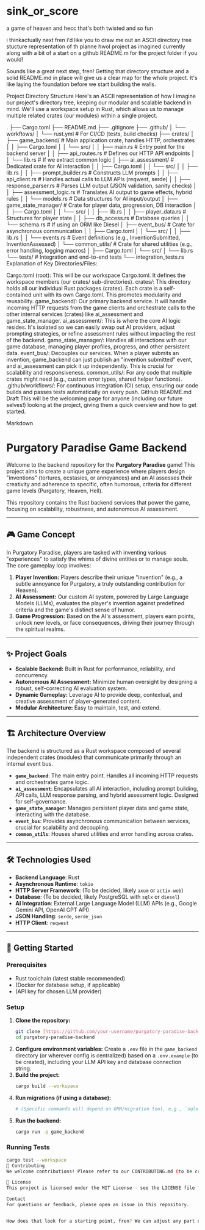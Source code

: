# sink_or_score
a game of heaven and hecc that's both twisted and so fun

i thinkactually next fren i'd like you to draw me out an ASCII directory tree stucture representation of th planne hwol project as imagined currently along with a bit of a start on a github README.m for the project folder if you would!



Sounds like a great next step, fren! Getting that directory structure and a solid README.md in place will give us a clear map for the whole project. It's like laying the foundation before we start building the walls.

Project Directory Structure
Here's an ASCII representation of how I imagine our project's directory tree, keeping our modular and scalable backend in mind. We'll use a workspace setup in Rust, which allows us to manage multiple related crates (our modules) within a single project.

.
├── Cargo.toml
├── README.md
├── .gitignore
├── .github/
│   └── workflows/
│       └── rust.yml  # For CI/CD (tests, build checks)
├── crates/
│   ├── game_backend/          # Main application crate, handles HTTP, orchestrates
│   │   ├── Cargo.toml
│   │   └── src/
│   │       ├── main.rs       # Entry point for the backend server
│   │       ├── api_routes.rs # Defines our HTTP API endpoints
│   │       └── lib.rs        # If we extract common logic
│   ├── ai_assessment/         # Dedicated crate for AI interaction
│   │   ├── Cargo.toml
│   │   └── src/
│   │       ├── lib.rs
│   │       ├── prompt_builder.rs # Constructs LLM prompts
│   │       ├── api_client.rs   # Handles actual calls to LLM APIs (reqwest, serde)
│   │       ├── response_parser.rs # Parses LLM output (JSON validation, sanity checks)
│   │       ├── assessment_logic.rs # Translates AI output to game effects, hybrid rules
│   │       └── models.rs         # Data structures for AI input/output
│   ├── game_state_manager/    # Crate for player data, progression, DB interaction
│   │   ├── Cargo.toml
│   │   └── src/
│   │       ├── lib.rs
│   │       ├── player_data.rs  # Structures for player state
│   │       ├── db_access.rs    # Database queries
│   │       └── schema.rs       # If using an ORM like Diesel
│   ├── event_bus/             # Crate for asynchronous communication
│   │   ├── Cargo.toml
│   │   └── src/
│   │       ├── lib.rs
│   │       └── events.rs       # Event definitions (e.g., InventionSubmitted, InventionAssessed)
│   └── common_utils/          # Crate for shared utilities (e.g., error handling, logging macros)
│       ├── Cargo.toml
│       └── src/
│           └── lib.rs
└── tests/                     # Integration and end-to-end tests
    └── integration_tests.rs
Explanation of Key Directories/Files:

Cargo.toml (root): This will be our workspace Cargo.toml. It defines the workspace members (our crates/ sub-directories).
crates/: This directory holds all our individual Rust packages (crates). Each crate is a self-contained unit with its own Cargo.toml. This promotes modularity and reusability.
game_backend/: Our primary backend service. It will handle incoming HTTP requests from the game clients and orchestrate calls to the other internal services (crates) like ai_assessment and game_state_manager.
ai_assessment/: This is where the core AI logic resides. It's isolated so we can easily swap out AI providers, adjust prompting strategies, or refine assessment rules without impacting the rest of the backend.
game_state_manager/: Handles all interactions with our game database, managing player profiles, progress, and other persistent data.
event_bus/: Decouples our services. When a player submits an invention, game_backend can just publish an "invention submitted" event, and ai_assessment can pick it up independently. This is crucial for scalability and responsiveness.
common_utils/: For any code that multiple crates might need (e.g., custom error types, shared helper functions).
.github/workflows/: For continuous integration (CI) setup, ensuring our code builds and passes tests automatically on every push.
GitHub README.md Draft
This will be the welcoming page for anyone (including our future selves!) looking at the project, giving them a quick overview and how to get started.

Markdown

# Purgatory Paradise Game Backend

Welcome to the backend repository for the **Purgatory Paradise** game! This project aims to create a unique game experience where players design "inventions" (tortures, ecstasies, or annoyances) and an AI assesses their creativity and adherence to specific, often humorous, criteria for different game levels (Purgatory, Heaven, Hell).

This repository contains the Rust backend services that power the game, focusing on scalability, robustness, and autonomous AI assessment.

---

## 🎮 Game Concept

In Purgatory Paradise, players are tasked with inventing various "experiences" to satisfy the whims of divine entities or to manage souls. The core gameplay loop involves:
1.  **Player Invention:** Players describe their unique "invention" (e.g., a subtle annoyance for Purgatory, a truly outstanding contribution for Heaven).
2.  **AI Assessment:** Our custom AI system, powered by Large Language Models (LLMs), evaluates the player's invention against predefined criteria and the game's distinct sense of humor.
3.  **Game Progression:** Based on the AI's assessment, players earn points, unlock new levels, or face consequences, driving their journey through the spiritual realms.

---

## ✨ Project Goals

* **Scalable Backend:** Built in Rust for performance, reliability, and concurrency.
* **Autonomous AI Assessment:** Minimize human oversight by designing a robust, self-correcting AI evaluation system.
* **Dynamic Gameplay:** Leverage AI to provide deep, contextual, and creative assessment of player-generated content.
* **Modular Architecture:** Easy to maintain, test, and extend.

---

## 🏗️ Architecture Overview

The backend is structured as a Rust workspace composed of several independent crates (modules) that communicate primarily through an internal event bus.

* **`game_backend`**: The main entry point. Handles all incoming HTTP requests and orchestrates game logic.
* **`ai_assessment`**: Encapsulates all AI interaction, including prompt building, API calls, LLM response parsing, and hybrid assessment logic. Designed for self-governance.
* **`game_state_manager`**: Manages persistent player data and game state, interacting with the database.
* **`event_bus`**: Provides asynchronous communication between services, crucial for scalability and decoupling.
* **`common_utils`**: Houses shared utilities and error handling across crates.

---

## 🛠️ Technologies Used

* **Backend Language**: Rust
* **Asynchronous Runtime**: `tokio`
* **HTTP Server Framework**: (To be decided, likely `axum` or `actix-web`)
* **Database**: (To be decided, likely PostgreSQL with `sqlx` or `diesel`)
* **AI Integration**: External Large Language Model (LLM) APIs (e.g., Google Gemini API, OpenAI GPT API)
* **JSON Handling**: `serde`, `serde_json`
* **HTTP Client**: `reqwest`

---

## 🚀 Getting Started

### Prerequisites

* Rust toolchain (latest stable recommended)
* (Docker for database setup, if applicable)
* (API key for chosen LLM provider)

### Setup

1.  **Clone the repository:**
    ```bash
    git clone [https://github.com/your-username/purgatory-paradise-backend.git](https://github.com/your-username/purgatory-paradise-backend.git)
    cd purgatory-paradise-backend
    ```
2.  **Configure environment variables:**
    Create a `.env` file in the `game_backend` directory (or wherever config is centralized) based on a `.env.example` (to be created), including your LLM API key and database connection string.
3.  **Build the project:**
    ```bash
    cargo build --workspace
    ```
4.  **Run migrations (if using a database):**
    ```bash
    # (Specific commands will depend on ORM/migration tool, e.g., `sqlx migrate run`)
    ```
5.  **Run the backend:**
    ```bash
    cargo run -p game_backend
    ```

### Running Tests

```bash
cargo test --workspace
🤝 Contributing
We welcome contributions! Please refer to our CONTRIBUTING.md (to be created) for guidelines.

📝 License
This project is licensed under the MIT License - see the LICENSE file for details.

Contact
For questions or feedback, please open an issue in this repository.


How does that look for a starting point, fren? We can adjust any part of it, of course, but I think this gives us a solid roadmap for what's ahead!